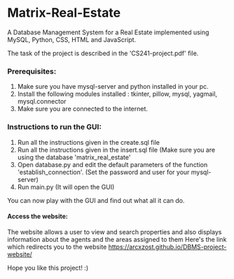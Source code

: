 # Matrix-Real-Estate
A Database Management System for a Real Estate implemented using MySQL, Python, CSS, HTML and JavaScript.

The task of the project is described in the 'CS241-project.pdf' file.

### Prerequisites:
1. Make sure you have mysql-server and python installed in your pc.
2. Install the following modules installed : tkinter, pillow, mysql, yagmail, mysql.connector
3. Make sure you are connected to the internet.

### Instructions to run the GUI:
1. Run all the instructions given in the create.sql file
2. Run all the instructions given in the insert.sql file (Make sure you are using the database 'matrix_real_estate'
3. Open database.py and edit the default parameters of the function 'establish_connection'. (Set the password and user for your mysql-server)
4. Run main.py (It will open the GUI)

You can now play with the GUI and find out what all it can do.

#### Access the website:
The website allows a user to view and search properties and also displays information about the agents and the areas assigned to them
Here's the link which redirects you to the website https://arcxzost.github.io/DBMS-project-website/

Hope you like this project! :)
